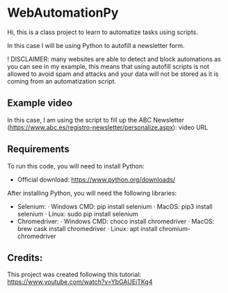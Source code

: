 # WebAutomationPy
Hi, this is a class project to learn to automatize tasks using scripts.

In this case I will be using Python to autofill a newsletter form.

! DISCLAIMER: many websites are able to detect and block automations as you can see in my example, this means that using autofill scripts is not allowed to avoid spam and attacks and your data will not be stored as it is coming from an automatization script.

## Example video
In this case, I am using the script to fill up the ABC Newsletter (https://www.abc.es/registro-newsletter/personalize.aspx):
video URL

## Requirements
To run this code, you will need to install Python:
 - Official download: https://www.python.org/downloads/

After installing Python, you will need the following libraries:
 - Selenium:
    · Windows CMD: pip install selenium
    · MacOS: pip3 install selenium
    · Linux: sudo pip install selenium
 - Chromedriver:
    · Windows CMD: choco install chromedriver
    · MacOS: brew cask install chromedriver
    · Linux: apt install chromium-chromedriver

## Credits:
This project was created following this tutorial:
https://www.youtube.com/watch?v=YbGAUEjTKg4
